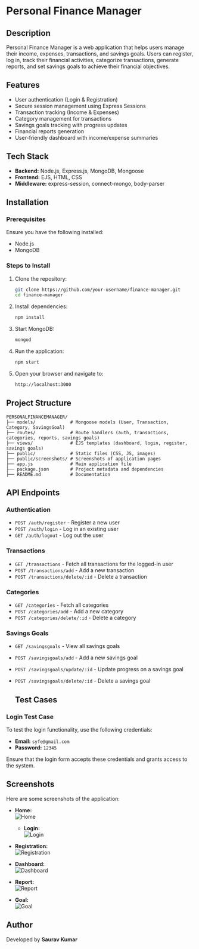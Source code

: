 # Personal Finance Manager

## Description

Personal Finance Manager is a web application that helps users manage their income, expenses, transactions, and savings goals. Users can register, log in, track their financial activities, categorize transactions, generate reports, and set savings goals to achieve their financial objectives.

## Features

- User authentication (Login & Registration)
- Secure session management using Express Sessions
- Transaction tracking (Income & Expenses)
- Category management for transactions
- Savings goals tracking with progress updates
- Financial reports generation
- User-friendly dashboard with income/expense summaries

## Tech Stack

- **Backend:** Node.js, Express.js, MongoDB, Mongoose
- **Frontend:** EJS, HTML, CSS
- **Middleware:** express-session, connect-mongo, body-parser

## Installation

### Prerequisites

Ensure you have the following installed:

- Node.js
- MongoDB

### Steps to Install

1. Clone the repository:
   ```sh
   git clone https://github.com/your-username/finance-manager.git
   cd finance-manager
   ```
2. Install dependencies:
   ```sh
   npm install
   ```
3. Start MongoDB:
   ```sh
   mongod
   ```
4. Run the application:
   ```sh
   npm start
   ```
5. Open your browser and navigate to:
   ```sh
   http://localhost:3000
   ```

## Project Structure

```
PERSONALFINANCEMANAGER/
├── models/             # Mongoose models (User, Transaction, Category, SavingsGoal)
├── routes/             # Route handlers (auth, transactions, categories, reports, savings goals)
├── views/              # EJS templates (dashboard, login, register, savings goals)
├── public/             # Static files (CSS, JS, images)
├── public/screenshots/ # Screenshots of application pages
├── app.js              # Main application file
├── package.json        # Project metadata and dependencies
├── README.md           # Documentation
```

## API Endpoints

### Authentication

- `POST /auth/register` - Register a new user
- `POST /auth/login` - Log in an existing user
- `GET /auth/logout` - Log out the user

### Transactions

- `GET /transactions` - Fetch all transactions for the logged-in user
- `POST /transactions/add` - Add a new transaction
- `POST /transactions/delete/:id` - Delete a transaction

### Categories

- `GET /categories` - Fetch all categories
- `POST /categories/add` - Add a new category
- `POST /categories/delete/:id` - Delete a category

### Savings Goals

- `GET /savingsgoals` - View all savings goals
- `POST /savingsgoals/add` - Add a new savings goal
- `POST /savingsgoals/update/:id` - Update progress on a savings goal
- `POST /savingsgoals/delete/:id` - Delete a savings goal

  ## Test Cases

### Login Test Case  
To test the login functionality, use the following credentials:

- **Email:** `syfe@gmail.com`  
- **Password:** `12345`  

Ensure that the login form accepts these credentials and grants access to the system.


## Screenshots

Here are some screenshots of the application:
- **Home:**  
  ![Home](public/screenshot/home.png)
  - **Login:**  
  ![Login](public/screenshot/login.png)
- **Registration:**  
  ![Registration](public/screenshot/register.png)

- **Dashboard:**  
  ![Dashboard](public/screenshot/dashboard.png)
- **Report:**  
  ![Report](public/screenshot/reports.png)
- **Goal:**  
  ![Goal](public/screenshot/add-goal.png)


## Author

Developed by **Saurav Kumar**

